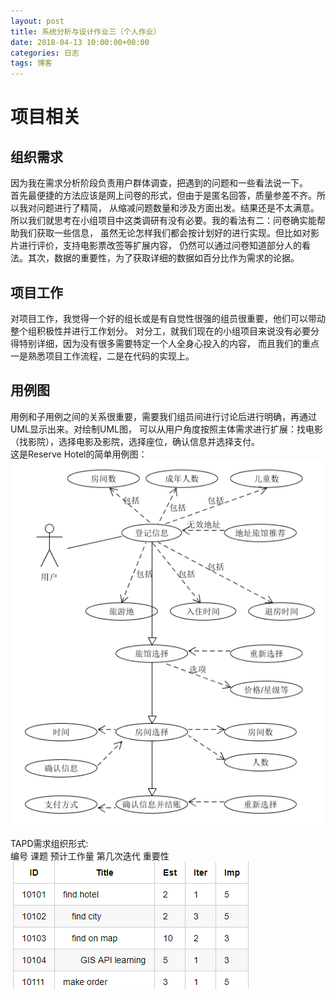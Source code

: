 ```yaml
---
layout: post
title: 系统分析与设计作业三（个人作业）
date: 2018-04-13 10:00:00+00:00
categories: 日志
tags: 博客
---
```

# 项目相关
## 组织需求
因为我在需求分析阶段负责用户群体调查，把遇到的问题和一些看法说一下。  
首先最便捷的方法应该是网上问卷的形式，但由于是匿名回答，质量参差不齐。所以我对问题进行了精简，
从缩减问题数量和涉及方面出发。结果还是不太满意。  
所以我们就思考在小组项目中这类调研有没有必要。我的看法有二：问卷确实能帮助我们获取一些信息，
虽然无论怎样我们都会按计划好的进行实现。但比如对影片进行评价，支持电影票改签等扩展内容，
仍然可以通过问卷知道部分人的看法。其次，数据的重要性，为了获取详细的数据如百分比作为需求的论据。
## 项目工作
对项目工作，我觉得一个好的组长或是有自觉性很强的组员很重要，他们可以带动整个组积极性并进行工作划分。
对分工，就我们现在的小组项目来说没有必要分得特别详细，因为没有很多需要特定一个人全身心投入的内容，
而且我们的重点一是熟悉项目工作流程，二是在代码的实现上。
## 用例图
用例和子用例之间的关系很重要，需要我们组员间进行讨论后进行明确，再通过UML显示出来。对绘制UML图，
可以从用户角度按照主体需求进行扩展：找电影（找影院），选择电影及影院，选择座位，确认信息并选择支付。  
这是Reserve Hotel的简单用例图：  
![](https://github.com/gaoynui/gaoynui.github.io/blob/master/_posts/pictures/ReserveHotelUS.png?raw=true)


TAPD需求组织形式:  
编号 课题 预计工作量 第几次迭代 重要性  
![](https://github.com/gaoynui/gaoynui.github.io/blob/master/_posts/pictures/ReserveHotelTAPD.png?raw=true)

